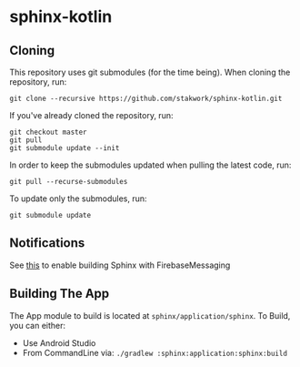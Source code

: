 # sphinx-kotlin

## Cloning
This repository uses git submodules (for the time being). When cloning the repository, run:
```
git clone --recursive https://github.com/stakwork/sphinx-kotlin.git
```

If you've already cloned the repository, run:
```
git checkout master
git pull
git submodule update --init
```

In order to keep the submodules updated when pulling the latest code, run:
```
git pull --recurse-submodules
```

To update only the submodules, run:
```
git submodule update
```

## Notifications
See [this](./docs/NOTIFICATIONS.md) to enable building Sphinx with FirebaseMessaging

## Building The App
The App module to build is located at `sphinx/application/sphinx`. To Build, you can either:
 - Use Android Studio
 - From CommandLine via: `./gradlew :sphinx:application:sphinx:build`
